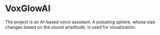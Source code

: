 # VoxGlowAI
The project is an AI-based voice assistant. A pulsating sphere, whose size changes based on the sound amplitude, is used for visualization. 
